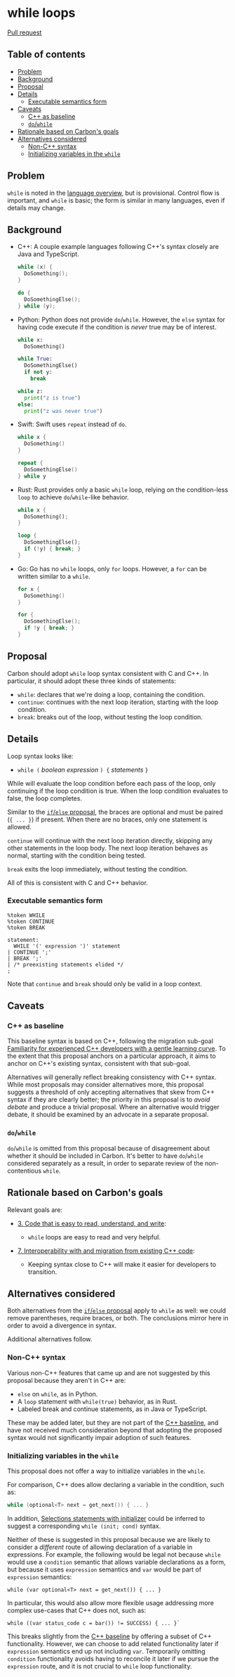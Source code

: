 # while loops

<!--
Part of the Carbon Language project, under the Apache License v2.0 with LLVM
Exceptions. See /LICENSE for license information.
SPDX-License-Identifier: Apache-2.0 WITH LLVM-exception
-->

[Pull request](https://github.com/carbon-language/carbon-lang/pull/340)

<!-- toc -->

## Table of contents

-   [Problem](#problem)
-   [Background](#background)
-   [Proposal](#proposal)
-   [Details](#details)
    -   [Executable semantics form](#executable-semantics-form)
-   [Caveats](#caveats)
    -   [C++ as baseline](#c-as-baseline)
    -   [`do`/`while`](#dowhile)
-   [Rationale based on Carbon's goals](#rationale-based-on-carbons-goals)
-   [Alternatives considered](#alternatives-considered)
    -   [Non-C++ syntax](#non-c-syntax)
    -   [Initializing variables in the `while`](#initializing-variables-in-the-while)

<!-- tocstop -->

## Problem

`while` is noted in the [language overview](/docs/design/README.md#while), but
is provisional. Control flow is important, and `while` is basic; the form is
similar in many languages, even if details may change.

## Background

-   C++: A couple example languages following C++'s syntax closely are Java and
    TypeScript.

    ```cc
    while (x) {
      DoSomething();
    }

    do {
      DoSomethingElse();
    } while (y);
    ```

-   Python: Python does not provide `do`/`while`. However, the `else` syntax for
    having code execute if the condition is _never_ true may be of interest.

    ```python
    while x:
      DoSomething()

    while True:
      DoSomethingElse()
      if not y:
        break

    while z:
      print("z is true")
    else:
      print("z was never true")
    ```

-   Swift: Swift uses `repeat` instead of `do`.

    ```swift
    while x {
      DoSomething()
    }

    repeat {
      DoSomethingElse()
    } while y
    ```

-   Rust: Rust provides only a basic `while` loop, relying on the condition-less
    `loop` to achieve `do`/`while`-like behavior.

    ```rust
    while x {
      DoSomething();
    }

    loop {
      DoSomethingElse();
      if (!y) { break; }
    }
    ```

-   Go: Go has no `while` loops, only `for` loops. However, a `for` can be
    written similar to a `while`.

    ```go
    for x {
      DoSomething()
    }

    for {
      DoSomethingElse();
      if !y { break; }
    }
    ```

## Proposal

Carbon should adopt `while` loop syntax consistent with C and C++. In
particular, it should adopt these three kinds of statements:

-   `while`: declares that we're doing a loop, containing the condition.
-   `continue`: continues with the next loop iteration, starting with the loop
    condition.
-   `break`: breaks out of the loop, without testing the loop condition.

## Details

Loop syntax looks like:

-   `while (` _boolean expression_ `) {` _statements_ `}`

While will evaluate the loop condition before each pass of the loop, only
continuing if the loop condition is true. When the loop condition evaluates to
false, the loop completes.

Similar to the
[`if`/`else` proposal](https://github.com/carbon-language/carbon-lang/pull/285),
the braces are optional and must be paired (`{ ... }`) if present. When there
are no braces, only one statement is allowed.

`continue` will continue with the next loop iteration directly, skipping any
other statements in the loop body. The next loop iteration behaves as normal,
starting with the condition being tested.

`break` exits the loop immediately, without testing the condition.

All of this is consistent with C and C++ behavior.

### Executable semantics form

```
%token WHILE
%token CONTINUE
%token BREAK

statement:
  WHILE '(' expression ')' statement
| CONTINUE ';'
| BREAK ';'
| /* preexisting statements elided */
;
```

Note that `continue` and `break` should only be valid in a loop context.

## Caveats

### C++ as baseline

This baseline syntax is based on C++, following the migration sub-goal
[Familiarity for experienced C++ developers with a gentle learning curve](/docs/project/goals.md#interoperability-with-and-migration-from-existing-c-code).
To the extent that this proposal anchors on a particular approach, it aims to
anchor on C++'s existing syntax, consistent with that sub-goal.

Alternatives will generally reflect breaking consistency with C++ syntax. While
most proposals may consider alternatives more, this proposal suggests a
threshold of only accepting alternatives that skew from C++ syntax if they are
clearly better; the priority in this proposal is to _avoid debate_ and produce a
trivial proposal. Where an alternative would trigger debate, it should be
examined by an advocate in a separate proposal.

### `do`/`while`

`do`/`while` is omitted from this proposal because of disagreement about whether
it should be included in Carbon. It's better to have `do`/`while` considered
separately as a result, in order to separate review of the non-contentious
`while`.

## Rationale based on Carbon's goals

Relevant goals are:

-   [3. Code that is easy to read, understand, and write](/docs/project/goals.md#code-that-is-easy-to-read-understand-and-write):

    -   `while` loops are easy to read and very helpful.

-   [7. Interoperability with and migration from existing C++ code](/docs/project/goals.md#interoperability-with-and-migration-from-existing-c-code):

    -   Keeping syntax close to C++ will make it easier for developers to
        transition.

## Alternatives considered

Both alternatives from the
[`if`/`else` proposal](https://github.com/carbon-language/carbon-lang/pull/285)
apply to `while` as well: we could remove parentheses, require braces, or both.
The conclusions mirror here in order to avoid a divergence in syntax.

Additional alternatives follow.

### Non-C++ syntax

Various non-C++ features that came up and are not suggested by this proposal
because they aren't in C++ are:

-   `else` on `while`, as in Python.
-   A `loop` statement with `while(true)` behavior, as in Rust.
-   Labeled break and continue statements, as in Java or TypeScript.

These may be added later, but they are not part of the
[C++ baseline](#c-as-baseline), and have not received much consideration beyond
that adopting the proposed syntax would not significantly impair adoption of
such features.

### Initializing variables in the `while`

This proposal does not offer a way to initialize variables in the `while`.

For comparison, C++ does allow declaring a variable in the condition, such as:

```cc
while (optional<T> next = get_next()) { ... }
```

In addition,
[Selections statements with initializer](http://www.open-std.org/jtc1/sc22/wg21/docs/papers/2016/p0305r1.html)
could be inferred to suggest a corresponding `while (init; cond)` syntax.

Neither of these is suggested in this proposal because we are likely to consider
a _different_ route of allowing declaration of a variable in expressions. For
example, the following would be legal not because `while` would use a
`condition` semantic that allows variable declarations as a form, but because it
uses `expression` semantics and `var` would be part of `expression` semantics:

```carbon
while (var optional<T> next = get_next()) { ... }
```

In particular, this would also allow more flexible usage addressing more complex
use-cases that C++ does not, such as:

```carbon
while ((var status_code c = bar()) != SUCCESS) { ... }`
```

This breaks slightly from the [C++ baseline](#c-as-baseline) by offering a
subset of C++ functionality. However, we can choose to add related functionality
later if `expression` semantics end up not including `var`. Temporarily omitting
`condition` functionality avoids having to reconcile it later if we pursue the
`expression` route, and it is not crucial to `while` loop functionality.
